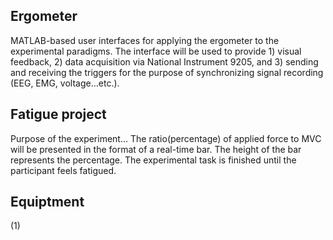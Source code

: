 ## Ergometer
MATLAB-based user interfaces for applying the ergometer to the experimental paradigms. The interface will be used to provide 1) visual feedback, 2) data acquisition via National Instrument 9205, and 3) sending and receiving the triggers for the purpose of synchronizing signal recording (EEG, EMG, voltage...etc.).

## Fatigue project
Purpose of the experiment...
The ratio(percentage) of applied force to  MVC will be presented in the format of a real-time bar. The height of the bar represents the percentage. The experimental task is finished until the participant feels fatigued.

## Equiptment 
(1) 
